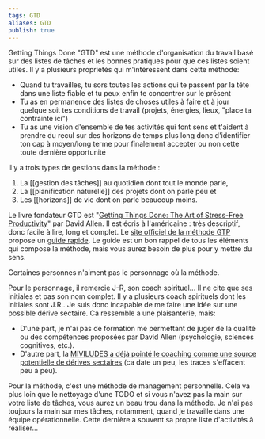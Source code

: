 ```yaml
---
tags: GTD
aliases: GTD
publish: true
---
```


Getting Things Done "GTD" est une méthode d'organisation du travail basé sur des listes de tâches et les bonnes pratiques pour que ces listes soient utiles.
Il y a plusieurs propriétés qui m'intéressent dans cette méthode:

* Quand tu travailles, tu sors toutes les actions qui te passent par la tête dans une liste fiable et tu peux enfin te concentrer sur le présent
* Tu as en permanence des listes de choses utiles à faire et à jour quelque soit tes conditions de travail (projets, énergies, lieux, "place ta contrainte ici")
* Tu as une vision d'ensemble de tes activités qui font sens et t'aident à prendre du recul sur des horizons de temps plus long donc d'identifier ton cap à moyen/long terme pour finalement accepter ou non cette toute dernière opportunité

Il y a trois types de gestions dans la méthode : 

1. La [[gestion des tâches]] au quotidien dont tout le monde parle,
2. La [[planification naturelle]] des projets dont on parle peu et 
3. Les [[horizons]] de vie dont on parle beaucoup moins.

Le livre fondateur GTD est "[Getting Things Done: The Art of Stress-Free Productivity](https://www.goodreads.com/book/show/1633.Getting_Things_Done)" par David Allen. 
Il est écris à l'américaine : très descriptif, donc facile à lire, long et complet.
Le [site officiel de la méthode GTP](https://gettingthingsdone.com/) propose un [guide rapide](https://store.gettingthingsdone.com/GTD-Methodology-Guides-p/40102.htm).
Le guide est un bon rappel de tous les éléments qui compose la méthode, mais vous aurez besoin de plus pour y mettre du sens.

Certaines personnes n'aiment pas le personnage où la méthode.

Pour le personnage, il remercie J-R, son coach spirituel...
Il ne cite que ses initiales et pas son nom complet.
Il y a plusieurs coach spirituels dont les initiales sont J.R..
Je suis donc incapable de me faire une idée sur une possible dérive sectaire.
Ca ressemble a une plaisanterie, mais:
* D'une part, je n'ai pas de formation me permettant de juger de la qualité ou des compétences proposées par David Allen (psychologie, sciences cognitives, etc.).
* D'autre part, la [MIVILUDES a déjà pointé le coaching comme une source potentielle de dérives sectaires](https://ffcpro.org/rapport-miviludes-2/) (ca date un peu, les traces s'effacent peu à peu).

Pour la méthode, c'est une méthode de management personnelle. Cela va plus loin que le nettoyage d'une TODO et si vous n'avez pas la main sur votre liste de tâches, vous aurez un beau trou dans la méthode.
Je n'ai pas toujours la main sur mes tâches, notamment, quand je travaille dans une équipe opérationnelle.
Cette dernière a souvent sa propre liste d'activités à réaliser...
